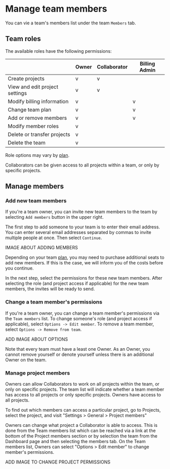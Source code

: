 # Manage team members

You can vie a team's members list under the team `Members` tab.

## Team roles

The available roles have the following permissions:

|                                | Owner | Collaborator | Billing Admin |
| ------------------------------ | ----- | ------------ | ------------- |
| Create projects                | v     | v            |               |
| View and edit project settings | v     | v            |               |
| Modify billing information     | v     |              | v             |
| Change team plan               | v     |              | v             |
| Add or remove members          | v     |              | v             |
| Modify member roles            | v     |              |               |
| Delete or transfer projects    | v     |              |               |
| Delete the team                | v     |              |               |

Role options may vary by [plan](https://apigear.io/pricing).

Collaborators can be given access to all projects within a team, or only by specific projects.

## Manage members

### Add new team members

If you're a team owner, you can invite new team members to the team by selecting `Add members` button in the upper right.

The first step to add someone to your team is to enter their email address. You can enter several email addresses separated by commas to invite multiple people at once. Then select `Continue`.

IMAGE ABOUT ADDING MEMBERS

Depending on your team [plan](https://apigear.io/pricing), you may need to purchase additional seats to add new members. If this is the case, we will inform you of the costs before you continue.

In the next step, select the permissions for these new team members. After selecting the role (and project access if applicable) for the new team members, the invites will be ready to send.

### Change a team member's permissions

If you're a team owner, you can change a team member's permissions via the `Team members` list. To change someone's role (and project access if applicable), select `Options -> Edit member`. To remove a team member, select `Options -> Remove from team`.

ADD IMAGE ABOUT OPTIONS

Note that every team must have a least one Owner. As an Owner, you cannot remove yourself or denote yourself unless there is an additional Owner on the team.

### Manage project members

Owners can allow Collaborators to work on all projects within the team, or only on specific projects. The team list will indicate whether a team member has access to all projects or only specific projects. Owners have access to all projects.

To find out which members can access a particular project, go to Projects, select the project, and visit "Settings > General > Project members"

Owners can change what project a Collaborator is able to access. This is done from the Team members list which can be reached via a link at the bottom of the Project members section or by selection the team from the Dashboard page and then selecting the members tab. On the Team members list, Owners can select "Options > Edit member" to change member's permissions.

ADD IMAGE TO CHANGE PROJECT PERMISSIONS
